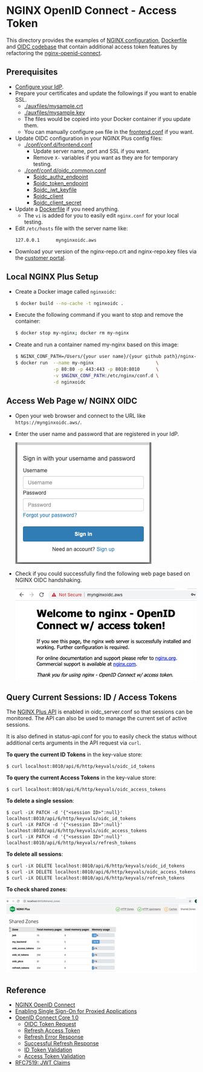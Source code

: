 # NGINX OpenID Connect - Access Token

This directory provides the examples of [NGINX configuration](./conf/conf.d), [Dockerfile](./Dockerfile) and [OIDC codebase](./conf/conf.d/oidc.js) that contain additional access token features by refactoring the [nginx-openid-connect](https://github.com/nginxinc/nginx-openid-connect).

## Prerequisites
- [Configure your IdP](https://github.com/nginxinc/nginx-openid-connect/#configuring-your-idp).
- Prepare your certificates and update the followings if you want to enable SSL.
  - [./auxfiles/mysample.crt](./auxfiles/mysample.crt)
  - [./auxfiles/mysample.key](./auxfiles/mysample.key)
  - The files would be copied into your Docker container if you update them.
  - You can manually configure `pem` file in the [frontend.conf](./conf/conf.d/frontend.conf) if you want.
- Update OIDC configuration in your NGINX Plus config files:
  - [./conf/conf.d/frontend.conf](./conf/conf.d/frontend.conf)
    - Update server name, port and SSL if you want.
    - Remove `X-` variables if you want as they are for temporary testing.
  - [./conf/conf.d/oidc_common.conf](./conf/conf.d/oidc_common.conf)
    - [$oidc_authz_endpoint](./conf/conf.d/oidc_common.conf#L7)
    - [$oidc_token_endpoint](./conf/conf.d/oidc_common.conf#L14)
    - [$oidc_jwt_keyfile](./conf/conf.d/oidc_common.conf#L20)
    - [$oidc_client](./conf/conf.d/oidc_common.conf#L26)
    - [$oidc_client_secret](./conf/conf.d/oidc_common.conf#L36)
- Update a [Dockerfile](./Dockerfile) if you need anything.
  - The `vi` is added for you to easily edit `nginx.conf` for your local testing.
- Edit `/etc/hosts` file with the server name like:
  ```
  127.0.0.1      mynginxoidc.aws
  ```
- Download your version of the nginx-repo.crt and nginx-repo.key files via the [customer portal](https://cs.nginx.com/?_ga=2.268586425.912746048.1620625839-85838359.1596947109).


## Local NGINX Plus Setup

- Create a Docker image called `nginxoidc`:
  ```bash
  $ docker build --no-cache -t nginxoidc .
  ```

- Execute the following command if you want to stop and remove the container:
  ```bash
  $ docker stop my-nginx; docker rm my-nginx
  ```

- Create and run a container named my-nginx based on this image:
  ```bash
  $ NGINX_CONF_PATH=/Users/{your user name}/{your github path}/nginx-openid-connect/examples/01-access-token/conf/conf.d
  $ docker run  --name my-nginx                       \
                -p 80:80 -p 443:443 -p 8010:8010      \
                -v $NGINX_CONF_PATH:/etc/nginx/conf.d \
                -d nginxoidc
  ```


## Access Web Page w/ NGINX OIDC
- Open your web browser and connect to the URL like `https://mynginxoidc.aws/`.
- Enter the user name and password that are registered in your IdP.

  ![](./img/idp_login.png)

- Check if you could successfully find the following web page based on NGINX OIDC handshaking.

  ![](./img/nginx-oidc-access-token-page.png)


## Query Current Sessions: ID / Access Tokens
The [NGINX Plus API](http://nginx.org/en/docs/http/ngx_http_api_module.html) is enabled in oidc_server.conf so that sessions can be monitored. The API can also be used to manage the current set of active sessions.

It is also defined in status-api.conf for you to easily check the status without additional certs arguments in the API request via `curl`.

**To query the current ID Tokens** in the key-value store:
```
$ curl localhost:8010/api/6/http/keyvals/oidc_id_tokens
```

**To query the current Access Tokens** in the key-value store:
```
$ curl localhost:8010/api/6/http/keyvals/oidc_access_tokens
```

**To delete a single session**:
```
$ curl -iX PATCH -d '{"<session ID>":null}' localhost:8010/api/6/http/keyvals/oidc_id_tokens
$ curl -iX PATCH -d '{"<session ID>":null}' localhost:8010/api/6/http/keyvals/oidc_access_tokens
$ curl -iX PATCH -d '{"<session ID>":null}' localhost:8010/api/6/http/keyvals/refresh_tokens
```

**To delete all sessions**:
```
$ curl -iX DELETE localhost:8010/api/6/http/keyvals/oidc_id_tokens
$ curl -iX DELETE localhost:8010/api/6/http/keyvals/oidc_access_tokens
$ curl -iX DELETE localhost:8010/api/6/http/keyvals/refresh_tokens
```

**To check shared zones**:

![](./img/nginx-plus-shared-zones.png)


## Reference
- [NGINX OpenID Connect](https://github.com/shawnhankim/nginx-openid-connect)
- [Enabling Single Sign-On for Proxied Applications](https://docs.nginx.com/nginx/deployment-guides/single-sign-on/)
- [OpenID Connect Core 1.0](https://openid.net/specs/openid-connect-core-1_0.html)
  - [OIDC Token Request](http://openid.net/specs/openid-connect-core-1_0.html#TokenRequest)
  - [Refresh Access Token](https://openid.net/specs/openid-connect-core-1_0.html#RefreshingAccessToken)
  - [Refresh Error Response](https://openid.net/specs/openid-connect-core-1_0.html#RefreshErrorResponse)
  - [Successful Refresh Response](https://openid.net/specs/openid-connect-core-1_0.html#RefreshTokenResponse)
  - [ID Token Validation](https://openid.net/specs/openid-connect-core-1_0.html#IDTokenValidation)
  - [Access Token Validation](https://openid.net/specs/openid-connect-core-1_0.html#CodeFlowTokenValidation)
- [RFC7519: JWT Claims](https://datatracker.ietf.org/doc/html/rfc7519#page-8)
